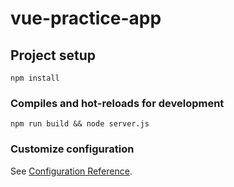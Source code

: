 # vue-practice-app

## Project setup
```
npm install
```

### Compiles and hot-reloads for development
```
npm run build && node server.js
```

### Customize configuration
See [Configuration Reference](https://cli.vuejs.org/config/).
